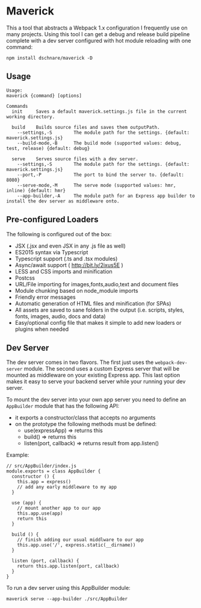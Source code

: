 # Maverick

This a tool that abstracts a Webpack 1.x configuration I frequently use on many
projects. Using this tool I can get a debug and release build pipeline complete
with a dev server configured with hot module reloading with one command:

    npm install dschnare/maverick -D

## Usage

    Usage:
    maverick {command} [options]

    Commands
      init     Saves a default maverick.settings.js file in the current working directory.

      build    Builds source files and saves them outputPath.
        --settings,-S        The module path for the settings. {default: maverick.settings.js}
        --build-mode,-B      The build mode (supported values: debug, test, release) {default: debug}

      serve    Serves source files with a dev server.
        --settings,-S        The module path for the settings. {default: maverick.settings.js}
        --port,-P            The port to bind the server to. {default: 8080}
        --serve-mode,-M      The serve mode (supported values: hmr, inline) {default: hmr}
        --app-builder,-A     The module path for an Express app builder to install the dev server as middleware onto.

## Pre-configured Loaders

The following is configured out of the box:

- JSX (.jsx and even JSX in any .js file as well)
- ES2015 syntax via Typescript
- Typescript support (.ts and .tsx modules)
- Async/await support ( http://bit.ly/2ixus5E )
- LESS and CSS imports and minification
- Postcss
- URL/File importing for images,fonts,audio,text and document files
- Module chunking based on node_module imports
- Friendly error messages
- Automatic generation of HTML files and minification (for SPAs)
- All assets are saved to sane folders in the output (i.e. scripts, styles,
  fonts, images, audio, docs and data)
- Easy/optional config file that makes it simple to add new loaders or plugins
  when needed

## Dev Server

The dev server comes in two flavors. The first just uses the
`webpack-dev-server` module. The second uses a custom Express server that will
be mounted as middleware on your existing Express app. This last option makes it
easy to serve your backend server while your running your dev server.

To mount the dev server into your own app server you need to define an
`AppBuilder` module that has the following API:

- it exports a constructor/class that accepts no arguments
- on the prototype the following methods must be defined:
  - use(expressApp) => returns this
  - build() => returns this
  - listen(port, callback) => returns result from app.listen()

Example:

    // src/AppBuilder/index.js
    module.exports = class AppBuilder {
      constructor () {
        this.app = express()
        // add any early middleware to my app
      }

      use (app) {
        // mount another app to our app
        this.app.use(app)
        return this
      }

      build () {
        // finish adding our usual middlware to our app
        this.app.use('/', express.static(__dirname))
      }

      listen (port, callback) {
        return this.app.listen(port, callback)
      }
    }

To run a dev server using this AppBuilder module:

    maverick serve --app-builder ./src/AppBuilder
